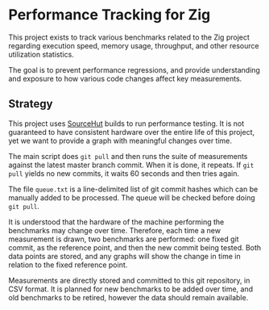 # Performance Tracking for Zig

This project exists to track various benchmarks related to the Zig project
regarding execution speed, memory usage, throughput, and other resource
utilization statistics.

The goal is to prevent performance regressions, and provide understanding
and exposure to how various code changes affect key measurements.

## Strategy

This project uses [SourceHut](https://sourcehut.org/) builds to run
performance testing. It is not guaranteed to have consistent hardware over
the entire life of this project, yet we want to provide a graph with meaningful
changes over time.

The main script does `git pull` and then runs the suite of measurements against
the latest master branch commit. When it is done, it repeats. If `git pull`
yields no new commits, it waits 60 seconds and then tries again.

The file `queue.txt` is a line-delimited list of git commit hashes which can be
manually added to be processed. The queue will be checked before doing
`git pull`.

It is understood that the hardware of the machine performing the benchmarks may
change over time. Therefore, each time a new measurement is drawn, two
benchmarks are performed: one fixed git commit, as the reference point, and
then the new commit being tested. Both data points are stored, and any graphs
will show the change in time in relation to the fixed reference point.

Measurements are directly stored and committed to this git repository, in CSV
format. It is planned for new benchmarks to be added over time, and old
benchmarks to be retired, however the data should remain available.
